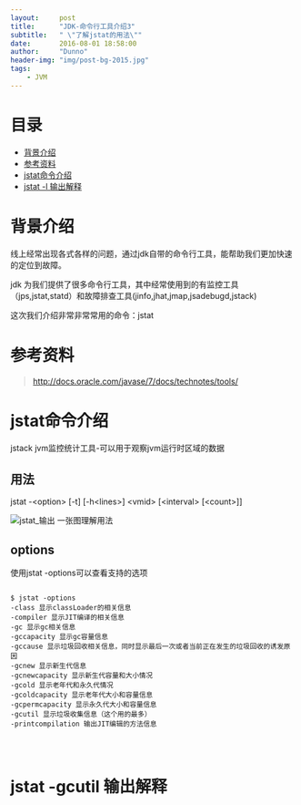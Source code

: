```yaml
---
layout:     post
title:      "JDK-命令行工具介绍3"
subtitle:   " \"了解jstat的用法\""
date:       2016-08-01 18:58:00
author:     "Dunno"
header-img: "img/post-bg-2015.jpg"
tags:
    - JVM
---
```


# 目录

- <a href="#js">背景介绍</a>
- <a href="#ckzl">参考资料</a>
- <a href="#xkd">jstat命令介绍</a>
- <a href="#tcy">jstat -l 输出解释</a>

# <a name="js">背景介绍</a>
<p>线上经常出现各式各样的问题，通过jdk自带的命令行工具，能帮助我们更加快速的定位到故障。</p>
<p>jdk 为我们提供了很多命令行工具，其中经常使用到的有监控工具（jps,jstat,statd）和故障排查工具(jinfo,jhat,jmap,jsadebugd,jstack)
</p>
<P>这次我们介绍非常非常常用的命令：jstat</p>

# <a name="ckzl">参考资料</a>
> http://docs.oracle.com/javase/7/docs/technotes/tools/

# <a name="xkd">jstat命令介绍</a>

<p>jstack jvm监控统计工具-可以用于观察jvm运行时区域的数据</p>

## 用法
jstat -&lt;option&gt; [-t] [-h&lt;lines&gt;] &lt;vmid&gt; [&lt;interval&gt; [&lt;count&gt;]]

![jstat_输出](http://dunnohe.github.io/img/jstat/jstat.png)
一张图理解用法

## options 
使用jstat -options可以查看支持的选项

<pre>
<code>
$ jstat -options
-class 显示classLoader的相关信息
-compiler 显示JIT编译的相关信息
-gc 显示gc相关信息
-gccapacity 显示gc容量信息
-gccause 显示垃圾回收相关信息，同时显示最后一次或者当前正在发生的垃圾回收的诱发原因
-gcnew 显示新生代信息
-gcnewcapacity 显示新生代容量和大小情况
-gcold 显示老年代和永久代情况
-gcoldcapacity 显示老年代大小和容量信息
-gcpermcapacity 显示永久代大小和容量信息
-gcutil 显示垃圾收集信息（这个用的最多）
-printcompilation 输出JIT编辑的方法信息
</pre>
</code>

# <a name="tcy">jstat -gcutil 输出解释</a>


















 